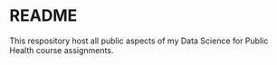 # README

This respository host all public aspects of my Data Science for Public Health course assignments.
